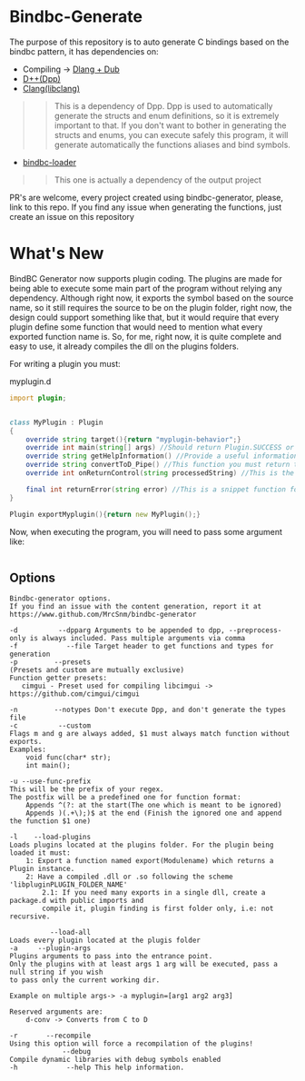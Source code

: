 # Bindbc-Generate

The purpose of this repository is to auto generate C bindings based on the
bindbc pattern, it has dependencies on:

- Compiling -> [Dlang + Dub](https://dlang.org/download.html)
- [D++(Dpp)](https://github.com/atilaneves/dpp)
- [Clang(libclang)](https://releases.llvm.org/download.html)
>> This is a dependency of Dpp. Dpp is used to automatically generate the structs and enum
definitions, so it is extremely important to that. If you don't want to bother in generating
the structs and enums, you can execute safely this program, it will generate automatically
the functions aliases and bind symbols.
- [bindbc-loader](https://github.com/BindBC/bindbc-loader)
>> This one is actually a dependency of the output project

PR's are welcome, every project created using bindbc-generator, please, link to this repo.
If you find any issue when generating the functions, just create an issue on this repository


# What's New

BindBC Generator now supports plugin coding.
The plugins are made for being able to execute some main part of the program without relying any dependency.
Although right now, it exports the symbol based on the source name, so it still requires the source
to be on the plugin folder, right now, the design could support something like that, but it would
require that every plugin define some function that would need to mention what every exported function
name is.
So, for me, right now, it is quite complete and easy to use, it already compiles the dll on the plugins
folders.

For writing a plugin you must:

myplugin.d
```d
import plugin;


class MyPlugin : Plugin
{
    override string target(){return "myplugin-behavior";}
    override int main(string[] args) //Should return Plugin.SUCCESS or Plugin.ERROR
    override string getHelpInformation() //Provide a useful information here
    override string convertToD_Pipe() //This function you must return the string to be processed on bindbc-generator, right now only cppFuncToD is available
    override int onReturnControl(string processedString) //This is the last execution point on your plugin, it receives on the parameter the processed string from bind generator

    final int returnError(string error) //This is a snippet function for returning from main passing a message to the main program
}

Plugin exportMyplugin(){return new MyPlugin();}
```

Now, when executing the program, you will need to pass some argument like:
```

```

## Options
```
Bindbc-generator options.
If you find an issue with the content generation, report it at
https://www.github.com/MrcSnm/bindbc-generator

-d          --dpparg Arguments to be appended to dpp, --preprocess-only is always included. Pass multiple arguments via comma  
-f            --file Target header to get functions and types for generation
-p         --presets
(Presets and custom are mutually exclusive)
Function getter presets:
   cimgui - Preset used for compiling libcimgui -> https://github.com/cimgui/cimgui

-n         --notypes Don't execute Dpp, and don't generate the types file
-c          --custom
Flags m and g are always added, $1 must always match function without exports.
Examples:
    void func(char* str);
    int main();

-u --use-func-prefix
This will be the prefix of your regex.
The postfix will be a predefined one for function format:
    Appends ^(?: at the start(The one which is meant to be ignored)
    Appends )(.+\);)$ at the end (Finish the ignored one and append the function $1 one)

-l    --load-plugins
Loads plugins located at the plugins folder. For the plugin being loaded it must:
    1: Export a function named export(Modulename) which returns a Plugin instance.
    2: Have a compiled .dll or .so following the scheme 'libpluginPLUGIN_FOLDER_NAME'
        2.1: If you need many exports in a single dll, create a package.d with public imports and
        compile it, plugin finding is first folder only, i.e: not recursive.

          --load-all
Loads every plugin located at the plugis folder
-a     --plugin-args
Plugins arguments to pass into the entrance point.
Only the plugins with at least args 1 arg will be executed, pass a null string if you wish
to pass only the current working dir.

Example on multiple args-> -a myplugin=[arg1 arg2 arg3]

Reserved arguments are:
    d-conv -> Converts from C to D

-r       --recompile
Using this option will force a recompilation of the plugins!
             --debug
Compile dynamic libraries with debug symbols enabled
-h            --help This help information.
```